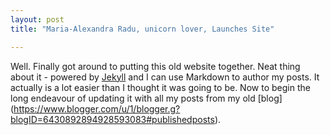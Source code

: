 ```yaml
---
layout: post
title: "Maria-Alexandra Radu, unicorn lover, Launches Site"

---
```


Well. Finally got around to putting this old website together. Neat thing about it - powered by [Jekyll](http://jekyllrb.com) and I can use Markdown to author my posts. It actually is a lot easier than I thought it was going to be. Now to begin the long endeavour of updating it with all my posts from my old [blog] (https://www.blogger.com/u/1/blogger.g?blogID=6430892894928593083#publishedposts).
